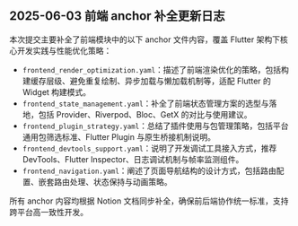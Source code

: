 ## 2025-06-03 前端 anchor 补全更新日志

本次提交主要补全了前端模块中的以下 anchor 文件内容，覆盖 Flutter 架构下核心开发实践与性能优化策略：

- `frontend_render_optimization.yaml`：描述了前端渲染优化的策略，包括构建缓存层级、避免重复绘制、异步加载与懒加载机制等，适配 Flutter 的 Widget 构建模式。
- `frontend_state_management.yaml`：补全了前端状态管理方案的选型与落地，包括 Provider、Riverpod、Bloc、GetX 的对比与使用建议。
- `frontend_plugin_strategy.yaml`：总结了插件使用与包管理策略，包括平台通用包筛选标准、Flutter Plugin 与原生桥接机制说明。
- `frontend_devtools_support.yaml`：说明了开发调试工具接入方式，推荐 DevTools、Flutter Inspector、日志调试机制与帧率监测组件。
- `frontend_navigation.yaml`：阐述了页面导航结构的设计方式，包括路由配置、嵌套路由处理、状态保持与动画策略。

所有 anchor 内容均根据 Notion 文档同步补全，确保前后端协作统一标准，支持跨平台高一致性开发。

